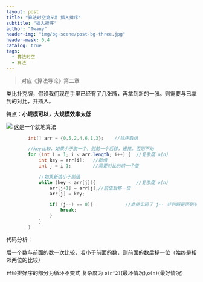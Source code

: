 ```yaml
---
layout: post
title: "算法时空第5讲 插入排序"
subtitle: "插入排序"
author: "Twany"
header-img: "img/bg-scene/post-bg-three.jpg"
header-mask: 0.4
catalog: true
tags:
  - 算法时空
  - 算法
---
```


> 对应《算法导论》第二章

类比扑克牌，假设我们现在手里已经有了几张牌，再拿到新的一张。则需要与已拿到的对比，并插入。

特点：**小规模可以，大规模效率太低**

![](https://i.loli.net/2019/07/10/5d2558b216bd732212.png)
这是一个就地算法

```java
        int[] arr = {0,5,2,4,6,1,3};    //排序数组

        //key比较，如果小于前一个，则前一个后移，递推。否则不动
        for (int i = 1; i < arr.length; i++) {  //复杂度 o(n)
            int key = arr[i];   //新值
            int j = i-1;        //需要对比的前一个值

            //如果新值小于前值
            while (key < arr[j]){               //复杂度 o(n)
                arr[j+1] = arr[j];//前值后移一位
                arr[j] = key;

                if( (j--) == 0){            //此处实现了 j-- 并判断是否到头
                    break;
                }
            }
        }
```

代码分析：

后一个数与前面的数一次比较，若小于前面的数，则前面的数后移一位（始终是相邻两位的比较）

已经排好序的部分为循环不变式
复杂度为 ```o(n^2)```(最坏情况),```o(n)```(最好情况)
